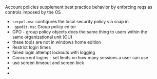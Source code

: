 Account policies supplement best practice behavior by enforcing reqs as controls imposed by the OS

* `secpol.msc` configures the local security policy via snap in 
* ` gpedit.msc` Group policy editor 
* GPO - group policy objects does the same thing to users within the same organizational unit (OU)
* these tools are not in windows home edition
* Restrict login times 
* failed login attempt lockouts with logging
* Concurrent logins - set limits on how many sessions a user can use
* use screen timeout and screen lock
* 
* 